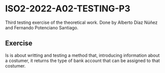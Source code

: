 # ISO2-2022-A02-TESTING-P3

Third testing exercise of the theoretical work. Done by Alberto Díaz Núñez and Fernando Potenciano Santiago.

## Exercise 

Is is about writting and testing a method that, introducing information about a costumer, it returns the type of bank account that can be assigned to that costumer.
